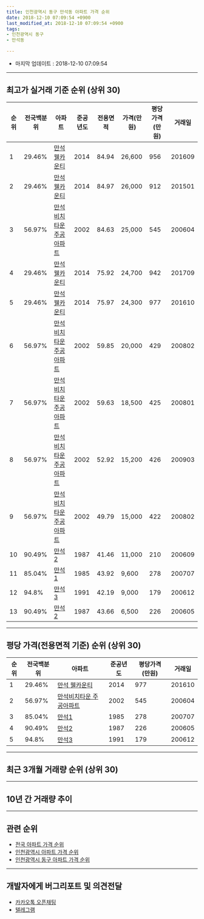```yaml
---
title: 인천광역시 동구 만석동 아파트 가격 순위
date: 2018-12-10 07:09:54 +0900
last_modified_at: 2018-12-10 07:09:54 +0900
tags:
- 인천광역시 동구
- 만석동

---
```


* 마지막 업데이트 : 2018-12-10 07:09:54

---

## 최고가 실거래 기준 순위 (상위 30)


|순위|전국백분위|아파트|준공년도|전용면적|가격(만원)|평당가격(만원)|거래일|
|---|---|---|---|---|---|---|---|
|1|29.46%|[만석 웰카운티](https://search.naver.com/search.naver?query=%EC%9D%B8%EC%B2%9C%EA%B4%91%EC%97%AD%EC%8B%9C+%EB%8F%99%EA%B5%AC+%EB%A7%8C%EC%84%9D%EB%8F%99+%EB%A7%8C%EC%84%9D+%EC%9B%B0%EC%B9%B4%EC%9A%B4%ED%8B%B0)|2014|84.94|26,600|956|201609|
|2|29.46%|[만석 웰카운티](https://search.naver.com/search.naver?query=%EC%9D%B8%EC%B2%9C%EA%B4%91%EC%97%AD%EC%8B%9C+%EB%8F%99%EA%B5%AC+%EB%A7%8C%EC%84%9D%EB%8F%99+%EB%A7%8C%EC%84%9D+%EC%9B%B0%EC%B9%B4%EC%9A%B4%ED%8B%B0)|2014|84.97|26,000|912|201501|
|3|56.97%|[만석비치타운 주공아파트](https://search.naver.com/search.naver?query=%EC%9D%B8%EC%B2%9C%EA%B4%91%EC%97%AD%EC%8B%9C+%EB%8F%99%EA%B5%AC+%EB%A7%8C%EC%84%9D%EB%8F%99+%EB%A7%8C%EC%84%9D%EB%B9%84%EC%B9%98%ED%83%80%EC%9A%B4+%EC%A3%BC%EA%B3%B5%EC%95%84%ED%8C%8C%ED%8A%B8)|2002|84.63|25,000|545|200604|
|4|29.46%|[만석 웰카운티](https://search.naver.com/search.naver?query=%EC%9D%B8%EC%B2%9C%EA%B4%91%EC%97%AD%EC%8B%9C+%EB%8F%99%EA%B5%AC+%EB%A7%8C%EC%84%9D%EB%8F%99+%EB%A7%8C%EC%84%9D+%EC%9B%B0%EC%B9%B4%EC%9A%B4%ED%8B%B0)|2014|75.92|24,700|942|201709|
|5|29.46%|[만석 웰카운티](https://search.naver.com/search.naver?query=%EC%9D%B8%EC%B2%9C%EA%B4%91%EC%97%AD%EC%8B%9C+%EB%8F%99%EA%B5%AC+%EB%A7%8C%EC%84%9D%EB%8F%99+%EB%A7%8C%EC%84%9D+%EC%9B%B0%EC%B9%B4%EC%9A%B4%ED%8B%B0)|2014|75.97|24,300|977|201610|
|6|56.97%|[만석비치타운 주공아파트](https://search.naver.com/search.naver?query=%EC%9D%B8%EC%B2%9C%EA%B4%91%EC%97%AD%EC%8B%9C+%EB%8F%99%EA%B5%AC+%EB%A7%8C%EC%84%9D%EB%8F%99+%EB%A7%8C%EC%84%9D%EB%B9%84%EC%B9%98%ED%83%80%EC%9A%B4+%EC%A3%BC%EA%B3%B5%EC%95%84%ED%8C%8C%ED%8A%B8)|2002|59.85|20,000|429|200802|
|7|56.97%|[만석비치타운 주공아파트](https://search.naver.com/search.naver?query=%EC%9D%B8%EC%B2%9C%EA%B4%91%EC%97%AD%EC%8B%9C+%EB%8F%99%EA%B5%AC+%EB%A7%8C%EC%84%9D%EB%8F%99+%EB%A7%8C%EC%84%9D%EB%B9%84%EC%B9%98%ED%83%80%EC%9A%B4+%EC%A3%BC%EA%B3%B5%EC%95%84%ED%8C%8C%ED%8A%B8)|2002|59.63|18,500|425|200801|
|8|56.97%|[만석비치타운 주공아파트](https://search.naver.com/search.naver?query=%EC%9D%B8%EC%B2%9C%EA%B4%91%EC%97%AD%EC%8B%9C+%EB%8F%99%EA%B5%AC+%EB%A7%8C%EC%84%9D%EB%8F%99+%EB%A7%8C%EC%84%9D%EB%B9%84%EC%B9%98%ED%83%80%EC%9A%B4+%EC%A3%BC%EA%B3%B5%EC%95%84%ED%8C%8C%ED%8A%B8)|2002|52.92|15,200|426|200903|
|9|56.97%|[만석비치타운 주공아파트](https://search.naver.com/search.naver?query=%EC%9D%B8%EC%B2%9C%EA%B4%91%EC%97%AD%EC%8B%9C+%EB%8F%99%EA%B5%AC+%EB%A7%8C%EC%84%9D%EB%8F%99+%EB%A7%8C%EC%84%9D%EB%B9%84%EC%B9%98%ED%83%80%EC%9A%B4+%EC%A3%BC%EA%B3%B5%EC%95%84%ED%8C%8C%ED%8A%B8)|2002|49.79|15,000|422|200802|
|10|90.49%|[만석2](https://search.naver.com/search.naver?query=%EC%9D%B8%EC%B2%9C%EA%B4%91%EC%97%AD%EC%8B%9C+%EB%8F%99%EA%B5%AC+%EB%A7%8C%EC%84%9D%EB%8F%99+%EB%A7%8C%EC%84%9D2)|1987|41.46|11,000|210|200609|
|11|85.04%|[만석1](https://search.naver.com/search.naver?query=%EC%9D%B8%EC%B2%9C%EA%B4%91%EC%97%AD%EC%8B%9C+%EB%8F%99%EA%B5%AC+%EB%A7%8C%EC%84%9D%EB%8F%99+%EB%A7%8C%EC%84%9D1)|1985|43.92|9,600|278|200707|
|12|94.8%|[만석3](https://search.naver.com/search.naver?query=%EC%9D%B8%EC%B2%9C%EA%B4%91%EC%97%AD%EC%8B%9C+%EB%8F%99%EA%B5%AC+%EB%A7%8C%EC%84%9D%EB%8F%99+%EB%A7%8C%EC%84%9D3)|1991|42.19|9,000|179|200612|
|13|90.49%|[만석2](https://search.naver.com/search.naver?query=%EC%9D%B8%EC%B2%9C%EA%B4%91%EC%97%AD%EC%8B%9C+%EB%8F%99%EA%B5%AC+%EB%A7%8C%EC%84%9D%EB%8F%99+%EB%A7%8C%EC%84%9D2)|1987|43.66|6,500|226|200605|


---

## 평당 가격(전용면적 기준) 순위 (상위 30)


|순위|전국백분위|아파트|준공년도|평당가격(만원)|거래일|
|---|---|---|---|---|---|
|1|29.46%|[만석 웰카운티](https://search.naver.com/search.naver?query=%EC%9D%B8%EC%B2%9C%EA%B4%91%EC%97%AD%EC%8B%9C+%EB%8F%99%EA%B5%AC+%EB%A7%8C%EC%84%9D%EB%8F%99+%EB%A7%8C%EC%84%9D+%EC%9B%B0%EC%B9%B4%EC%9A%B4%ED%8B%B0)|2014|977|201610|
|2|56.97%|[만석비치타운 주공아파트](https://search.naver.com/search.naver?query=%EC%9D%B8%EC%B2%9C%EA%B4%91%EC%97%AD%EC%8B%9C+%EB%8F%99%EA%B5%AC+%EB%A7%8C%EC%84%9D%EB%8F%99+%EB%A7%8C%EC%84%9D%EB%B9%84%EC%B9%98%ED%83%80%EC%9A%B4+%EC%A3%BC%EA%B3%B5%EC%95%84%ED%8C%8C%ED%8A%B8)|2002|545|200604|
|3|85.04%|[만석1](https://search.naver.com/search.naver?query=%EC%9D%B8%EC%B2%9C%EA%B4%91%EC%97%AD%EC%8B%9C+%EB%8F%99%EA%B5%AC+%EB%A7%8C%EC%84%9D%EB%8F%99+%EB%A7%8C%EC%84%9D1)|1985|278|200707|
|4|90.49%|[만석2](https://search.naver.com/search.naver?query=%EC%9D%B8%EC%B2%9C%EA%B4%91%EC%97%AD%EC%8B%9C+%EB%8F%99%EA%B5%AC+%EB%A7%8C%EC%84%9D%EB%8F%99+%EB%A7%8C%EC%84%9D2)|1987|226|200605|
|5|94.8%|[만석3](https://search.naver.com/search.naver?query=%EC%9D%B8%EC%B2%9C%EA%B4%91%EC%97%AD%EC%8B%9C+%EB%8F%99%EA%B5%AC+%EB%A7%8C%EC%84%9D%EB%8F%99+%EB%A7%8C%EC%84%9D3)|1991|179|200612|


---

## 최근 3개월 거래량 순위 (상위 30)


<div style="width:100%;">
    <canvas id="deal_count_ranking" height="250"></canvas>
</div>


<script>
new Chart(document.getElementById("deal_count_ranking"), {
    type: 'horizontalBar',
    data: {
        labels: ['만석비치타운 주공아파트', '만석 웰카운티', '만석2'],
        datasets: [{
            label: '실거래 수',
            data: [5, 2, 1],
            borderColor: "rgba(255, 0, 128, 1)",
            backgroundColor: "rgba(255, 0, 128, 0.5)",
            fill: false,
        }]
    },
    options: {
        responsive: true,
        title: {
            display: true,
            text: '최근 3개월 거래량 순위'
        },
        tooltips: {
            mode: 'index',
            intersect: false,
            callbacks: {
                title: function(tooltipItems, data) {
                    return "실거래 수:";
                },
                label: function(tooltipItem, data) {
                    return data.labels[tooltipItem.index] + ": " + tooltipItem.xLabel;
                }
            }
        },
        hover: {
            mode: 'nearest',
            intersect: true
        },
        scales: {
            xAxes: [{
                display: true,
                scaleLabel: {
                    display: true,
                    labelString: '실거래 수'
                },
                ticks: {
                    suggestedMin: 0,
                }
            }],
            yAxes: [{
                display: true,
                ticks: {
                    autoSkip: false,
                    callback: function(value, index, values) {
                        if (value.length > 15)
                            return value.substr(0, 13) + "...";
                        else
                            return value;
                    }
                },
                scaleLabel: {
                    display: false,
                }
            }]
        }
    }
});

</script>


---

## 10년 간 거래량 추이


<div style="width:100%;">
    <canvas id="deal_progress" height="250"></canvas>
</div>

<script>
new Chart(document.getElementById("deal_progress"), {
    type: 'line',
    data: {
        labels: ['200812','200901','200902','200903','200904','200905','200906','200907','200908','200909','200910','200911','200912','201001','201002','201003','201004','201005','201006','201007','201008','201009','201010','201011','201012','201101','201102','201103','201104','201105','201106','201107','201108','201109','201110','201111','201112','201201','201202','201203','201204','201205','201206','201207','201208','201209','201210','201211','201212','201301','201302','201303','201304','201305','201306','201307','201308','201309','201310','201311','201312','201401','201402','201403','201404','201405','201406','201407','201408','201409','201410','201411','201412','201501','201502','201503','201504','201505','201506','201507','201508','201509','201510','201511','201512','201601','201602','201603','201604','201605','201606','201607','201608','201609','201610','201611','201612','201701','201702','201703','201704','201705','201706','201707','201708','201709','201710','201711','201712','201801','201802','201803','201804','201805','201806','201807','201808','201809','201810','201811','201812'],
        datasets: [{
            label: '실거래 수',
            pointRadius: 1,
            data: [4, 15, 13, 19, 19, 15, 18, 10, 12, 13, 6, 6, 150, 25, 39, 9, 9, 8, 11, 3, 9, 7, 7, 5, 9, 4, 11, 10, 7, 10, 9, 8, 8, 6, 6, 3, 3, 5, 7, 6, 8, 7, 4, 5, 4, 7, 7, 5, 5, 3, 1, 12, 7, 11, 6, 4, 13, 10, 18, 9, 9, 6, 10, 31, 21, 9, 15, 8, 18, 13, 8, 10, 6, 8, 17, 23, 16, 16, 11, 15, 6, 8, 16, 9, 10, 4, 10, 9, 7, 11, 12, 15, 28, 18, 11, 19, 4, 6, 9, 5, 8, 11, 12, 12, 9, 14, 7, 5, 5, 3, 5, 9, 8, 10, 11, 15, 12, 7, 6, 2, 0],
            borderColor: "rgba(255, 201, 14, 1)",
            backgroundColor: "rgba(255, 201, 14, 0.5)",
            fill: true,
        }]
    },
    options: {
        responsive: true,
        title: {
            display: true,
            text: '10년간 거래량 추이'
        },
        tooltips: {
            mode: 'index',
            intersect: false,
        },
        hover: {
            mode: 'nearest',
            intersect: true
        },
        scales: {
            xAxes: [{
                display: true,
                scaleLabel: {
                    display: true,
                    labelString: '년/월'
                }
            }],
            yAxes: [{
                display: true,
                ticks: {
                    suggestedMin: 0,
                },
                scaleLabel: {
                    display: true,
                    labelString: '실거래 수'
                }
            }]
        }
    }
});

</script>


---

## 관련 순위

- [전국 아파트 가격 순위](https://inasie.github.io/apt-ranking/전국)
- [인천광역시 아파트 가격 순위](https://inasie.github.io/apt-ranking/인천광역시)
- [인천광역시 동구 아파트 가격 순위](https://inasie.github.io/apt-ranking/인천광역시-동구)


---

## 개발자에게 버그리포트 및 의견전달

- [카카오톡 오픈채팅](https://open.kakao.com/o/gLJUAP4)
- [텔레그램](https://t.me/inasie)

